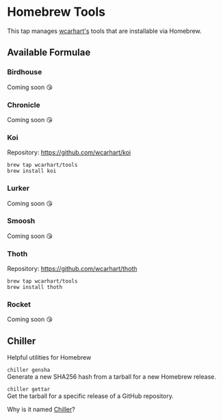 # Homebrew Tools
This tap manages [wcarhart's](https://github.com/wcarhart) tools that are installable via Homebrew.

## Available Formulae
### Birdhouse
Coming soon 😘

### Chronicle
Coming soon 😘

### Koi
Repository: https://github.com/wcarhart/koi
```
brew tap wcarhart/tools
brew install koi
```

### Lurker
Coming soon 😘

### Smoosh
Coming soon 😘

### Thoth
Repository: https://github.com/wcarhart/thoth
```
brew tap wcarhart/tools
brew install thoth
```

### Rocket
Coming soon 😘

## Chiller
Helpful utilities for Homebrew

`chiller gensha`<br>Generate a new SHA256 hash from a tarball for a new Homebrew release.

`chiller gettar`<br>Get the tarball for a specific release of a GitHub repository.

Why is it named [Chiller](https://en.wikipedia.org/wiki/Immersion_chiller)?
